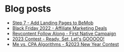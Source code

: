 # Blog posts
<!-- BLOG-POST-LIST:START -->
- [Step 7 - Add Landing Pages to BeMob](https://afflift.com/f/threads/step-7-add-landing-pages-to-bemob.7478/)
- [Black Friday 2022 - Affiliate Marketing Deals](https://afflift.com/f/threads/black-friday-2022-affiliate-marketing-deals.9962/)
- [Revcontent Follow Along - First Native Campaign](https://afflift.com/f/threads/revcontent-follow-along-first-native-campaign.10092/)
- [2023 Contest - Ready, Set, Let&#39;s GOOOOO!](https://afflift.com/f/threads/2023-contest-ready-set-lets-gooooo.10246/)
- [Me vs. CPA Algorithms - $2023 New Year Contest](https://afflift.com/f/threads/me-vs-cpa-algorithms-2023-new-year-contest.10210/)
<!-- BLOG-POST-LIST:END -->
